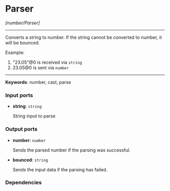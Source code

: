 # Parser

_[number/Parser]_

---

Converts a string to number. If the string cannot be converted to number, it will be bounced.  
  
Example:  
  
1. "23.05"@0 is received via `string`  
2. 23.05@0 is sent via `number`  

---

__Keywords__: number, cast, parse

### Input ports

* __string__: ` string `

    String input to parse  

### Output ports

* __number__: ` number `

    Sends the parsed number if the parsing was successful.  


* __bounced__: ` string `

    Sends the input data if the parsing has failed.  

### Dependencies




